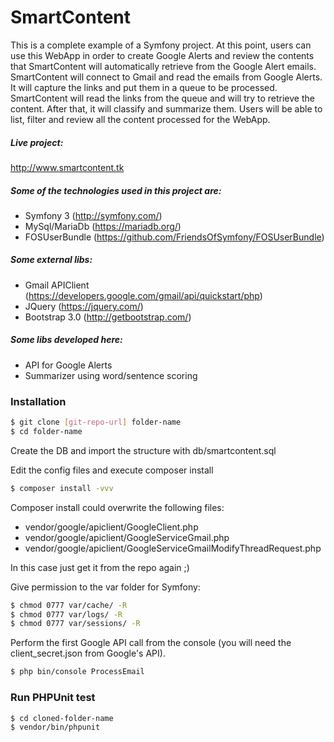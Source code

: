 # SmartContent
This is a complete example of a Symfony project.
At this point, users can use this WebApp in order to create Google Alerts and review the contents that SmartContent will automatically retrieve from the Google Alert emails.
SmartContent will connect to Gmail and read the emails from Google Alerts. It will capture the links and put them in a queue to be processed.
SmartContent will read the links from the queue and will try to retrieve the content. After that, it will classify and summarize them.
Users will be able to list, filter and review all the content processed for the WebApp.

##### Live project:
http://www.smartcontent.tk

##### Some of the technologies used in this project are:
  - Symfony 3 (http://symfony.com/)
  - MySql/MariaDb (https://mariadb.org/)
  - FOSUserBundle (https://github.com/FriendsOfSymfony/FOSUserBundle)

##### Some external libs:
  - Gmail APIClient (https://developers.google.com/gmail/api/quickstart/php)
  - JQuery (https://jquery.com/)
  - Bootstrap 3.0 (http://getbootstrap.com/)

##### Some libs developed here:
  - API for Google Alerts
  - Summarizer using word/sentence scoring

### Installation
```sh
$ git clone [git-repo-url] folder-name
$ cd folder-name
```

Create the DB and import the structure with db/smartcontent.sql

Edit the config files and execute composer install

```sh
$ composer install -vvv
```

Composer install could overwrite the following files:
  - vendor/google/apiclient/GoogleClient.php
  - vendor/google/apiclient/GoogleServiceGmail.php
  - vendor/google/apiclient/GoogleServiceGmailModifyThreadRequest.php

In this case just get it from the repo again ;)

Give permission to the var folder for Symfony:
```sh
$ chmod 0777 var/cache/ -R
$ chmod 0777 var/logs/ -R
$ chmod 0777 var/sessions/ -R
```

Perform the first Google API call from the console (you will need the client_secret.json from Google's API).
```sh
$ php bin/console ProcessEmail
```

### Run PHPUnit test
```sh
$ cd cloned-folder-name
$ vendor/bin/phpunit
```
